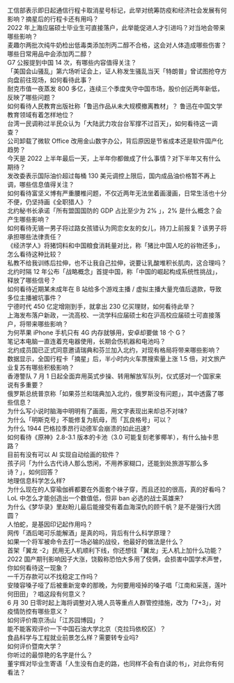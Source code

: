 工信部表示即日起通信行程卡取消星号标记，此举对统筹防疫和经济社会发展有何影响？摘星后的行程卡还有用吗？  
2022 年上海应届硕士毕业生可直接落户，此举能促进人才引进吗？对当地会带来哪些影响？  
麦趣尔两批次纯牛奶检出低毒类添加剂丙二醇不合格，这会对人体造成哪些伤害？哪些日常用品中会添加丙二醇？  
G7 公报提到中国 14 次，有哪些内容值得关注？  
「美国会山骚乱」第六场听证会上，证人称发生骚乱当天「特朗普」曾试图抢夺方向盘前往现场，如何看待此事？  
耐克市值一夜蒸发 800 多亿，连续三个季度失守中国市场，股价创近两年新低，反映了哪些问题？  
如何看待人民教育出版社称「鲁迅作品从未大规模撤离教材」？ 鲁迅在中国文学教育领域有着怎样地位？  
台湾一民调称过半民众认为「大陆武力攻台台军撑不过百天」，如何看待这一调查？  
公司卸载了微软 Office 改用金山数字办公，背后原因是节省成本还是软件国产化趋势？  
今天是 2022 上半年最后一天，上半年你都做成了什么事情？对下半年又有什么期待？  
发改委表示国际油价超过每桶 130 美元调控上限后，国内成品油价格暂不再上调，哪些信息值得关注？  
如何看待富坚义博有严重腰椎问题，不仅近两年无法坐着画漫画，日常生活也十分不便，仍坚持画《全职猎人》？  
北约秘书长承诺「所有盟国国防的 GDP 占比至少为 2% 」，2% 是什么概念？会产生哪些影响？  
如何看待无锡一男子将过路女孩错认为网恋女友的女儿，持刀上前报复？该男子将承担哪些法律责任？  
《经济学人》将猪饲料和中国粮食消耗量对比，称「猪比中国人吃的谷物还多」，怎么看待这种比较？  
私教不给我训练后拉伸，也不让我自己拉伸，说要让乳酸堆积长肌肉，这合理吗？  
北约时隔 12 年公布「战略概念」首提中国，称「中国的崛起构成系统性挑战」，释放了哪些信号？  
如何看待近期某未成年在 B 站给多个游戏主播 / 虚拟主播大量充值后退款，导致多位主播被坑事件？  
宁德时代 450 亿定增刚到手，就拿出 230 亿买理财，如何看待此举？  
上海发布落户新政，一流高校、一流学科应届硕士和在沪高校应届硕士可直接落户，将带来哪些影响？  
为何苹果  iPhone 手机只有 4G 内存就够用，安卓却要做 18 个 G？  
笔记本电脑一直连着充电器使用，长期会伤机器和电池吗？  
北约成员国已正式同意邀请瑞典和芬兰加入北约，对现有格局将带来哪些影响？  
数据显示，全国行程卡「摘星」后，半小时内火车票搜索量上涨 1.5 倍，对文旅产业复苏有哪些积极影响？  
香港警队 7 月 1 日起全面弃用英式步操、转用解放军队列，仪式感对一个国家来说有多重要？  
俄罗斯总统普京称「如果芬兰和瑞典加入北约，俄罗斯没有问题」，其中透露了哪些信息？  
为什么写小说时脑海中明明有了画面，用文字表现出来却总不对味?  
为什么「明斯克号」不能修复为航母，而「瓦良格号」可以？  
为什么 1944 巴格拉季昂行动德军会崩溃的如此迅速?  
如何看待《原神》2.8-3.1 版本的卡池（3.0 可能复刻老爹椰羊），有什么抽卡思路？  
目前有没有可以 AI 实现自动绘画的软件？  
孩子问「为什么古代诗人那么悠闲，不用养家糊口，还能到处旅游写那么多诗？」，如何回答？  
地理信息科学怎么样?  
为什么现在的人穿瑜伽裤都要在外面套个袜子穿，而且还拉的很高，真的好看吗？  
LoL 中怎么才能创造出一个数值低，但非 ban 必选的战士英雄来?  
为什么《梦华录》里赵盼儿最后能接受有着血海深仇的顾千帆？是不是强行大团圆？  
人怕蛇，是基因印记起作用吗？  
网传「酒后喝可乐能解酒」是真的吗，背后有什么科学原理？  
如果一个将军被命令去打一场必输的战役，他最好的做法是什么？  
首架「翼龙 -2」民用无人机顺利下线，你还想往「翼龙」无人机上加什么功能？  
2022 国产期刊影响因子大涨，饶毅称恐怕大多用了伎俩，会损害中国学术声誉，你如何看待这一现象？  
一千万存款可以不找稳定工作吗？  
安陵容嗓子哑了后被重新宠幸的那晚，为何要用哑掉的嗓子唱「江南和采莲，莲叶何田田」？唱这段有何意义？  
6 月 30 日零时起上海将调整对入境人员等重点人群管控措施，改为「7+3」，对疫情防控有哪些意义？  
如何评价南京汤山「江苏园博园」？  
能不能客观评价一下中国石油大学北京（克拉玛依校区）？  
食品科学与工程就业前景怎么样？需要转专业吗?  
如何评价暨南大学？  
你听过的最惊艳的名字是什么？  
董宇辉对毕业生寄语「人生没有白走的路，也同样不会有白读的书」，对此你有何看法？  
